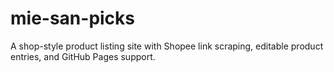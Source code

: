 # mie-san-picks

A shop-style product listing site with Shopee link scraping, editable product entries, and GitHub Pages support.